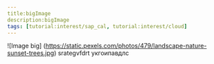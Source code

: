 ```yaml
---
title:bigImage
description:bigImage
tags: [tutorial:interest/sap_cal, tutorial:interest/cloud]
---
```


![Image big] (https://static.pexels.com/photos/479/landscape-nature-sunset-trees.jpg)
srategvfdrt
укгоипавдлс
